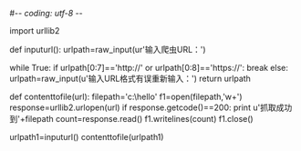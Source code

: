 #-*- coding: utf-8 -*-

import urllib2


def inputurl():
  urlpath=raw_input(ur'输入爬虫URL：')

  while True:
       if urlpath[0:7]=='http://' or urlpath[0:8]=='https://':
          break
       else:
          urlpath=raw_input(u'输入URL格式有误重新输入：')
  return  urlpath



       

def contenttofile(url):
  filepath='c:\\hello'
  f1=open(filepath,'w+')
  response=urllib2.urlopen(url)
  if response.getcode()==200:
     print u'抓取成功到'+filepath
  count=response.read()
  f1.writelines(count)
  f1.close()


urlpath1=inputurl()
contenttofile(urlpath1)
